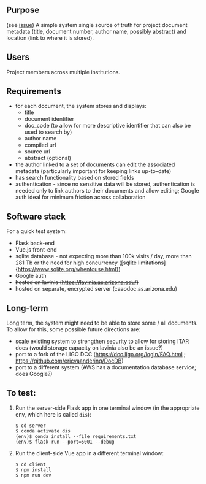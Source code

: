 ## Purpose
(see [issue](https://github.com/uasal/spacecoron_design_docs/issues/420))
A simple system single source of truth for project document metadata (title, document number, author name, possibly abstract) and location (link to where it is stored).

## Users
Project members across multiple institutions.

## Requirements
- for each document, the system stores and displays:
    - title
    - document identifier
    - doc_code (to allow for more descriptive identifier that can also be used to search by)
    - author name
    - compiled url
    - source url
    - abstract (optional)
- the author linked to a set of documents can edit the associated metadata (particularly important for keeping links up-to-date)
- has search functionality based on stored fields
- authentication - since no sensitive data will be stored, authentication is needed only to link authors to their documents and allow editing; Google auth ideal for minimum friction across collaboration

## Software stack
For a quick test system:
- Flask back-end
- Vue.js front-end
- sqlite database - not expecting more than 100k visits / day, more than 281 Tb or the need for high concurrency ([sqlite limitations]{https://www.sqlite.org/whentouse.html})
- Google auth
- ~~hosted on lavinia (https://lavinia.as.arizona.edu/)~~
- hosted on separate, encrypted server (caaodoc.as.arizona.edu)

## Long-term
Long term, the system might need to be able to store some / all documents. To allow for this, some possible future directions are:
- scale existing system to strengthen security to allow for storing ITAR docs (would storage capacity on lavinia also be an issue?)
- port to a fork of the LIGO DCC (https://dcc.ligo.org/login/FAQ.html ; https://github.com/ericvaandering/DocDB)
- port to a different system (AWS has a documentation database service; does Google?)

## To test:
1. Run the server-side Flask app in one terminal window (in the appropriate env, which here is called `dis`):
    ```
    $ cd server
    $ conda activate dis
    (env)$ conda install --file requirements.txt
    (env)$ flask run --port=5001 --debug
    ```

2. Run the client-side Vue app in a different terminal window:
    ```
    $ cd client
    $ npm install
    $ npm run dev
    ```
